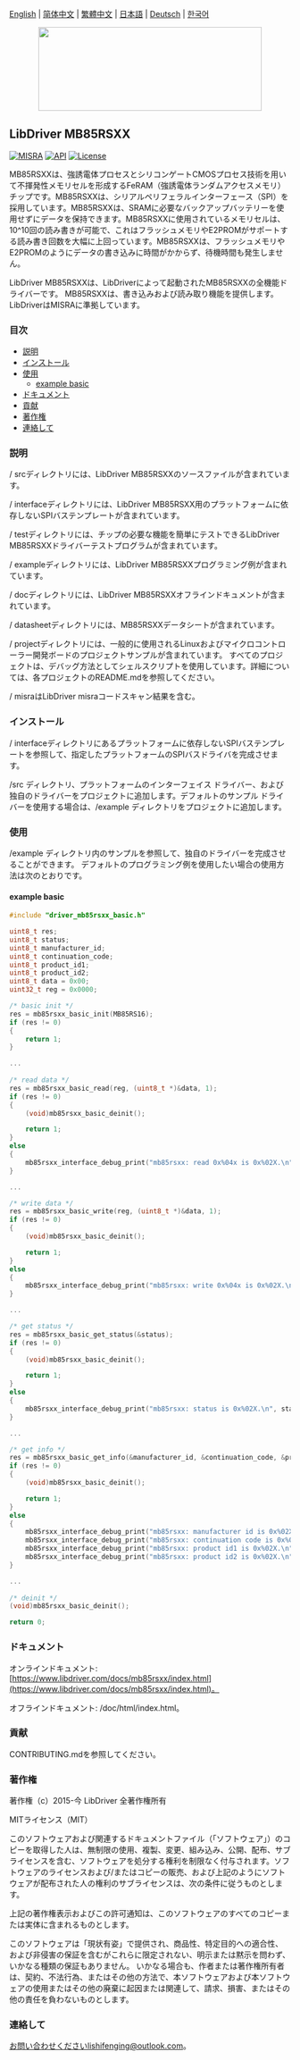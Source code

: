 [English](/README.md) | [ 简体中文](/README_zh-Hans.md) | [繁體中文](/README_zh-Hant.md) | [日本語](/README_ja.md) | [Deutsch](/README_de.md) | [한국어](/README_ko.md)

<div align=center>
<img src="/doc/image/logo.svg" width="400" height="150"/>
</div>

## LibDriver MB85RSXX

[![MISRA](https://img.shields.io/badge/misra-compliant-brightgreen.svg)](/misra/README.md) [![API](https://img.shields.io/badge/api-reference-blue.svg)](https://www.libdriver.com/docs/mb85rsxx/index.html) [![License](https://img.shields.io/badge/license-MIT-brightgreen.svg)](/LICENSE)

MB85RSXXは、強誘電体プロセスとシリコンゲートCMOSプロセス技術を用いて不揮発性メモリセルを形成するFeRAM（強誘電体ランダムアクセスメモリ）チップです。MB85RSXXは、シリアルペリフェラルインターフェース（SPI）を採用しています。MB85RSXXは、SRAMに必要なバックアップバッテリーを使用せずにデータを保持できます。MB85RSXXに使用されているメモリセルは、10^10回の読み書きが可能で、これはフラッシュメモリやE2PROMがサポートする読み書き回数を大幅に上回っています。MB85RSXXは、フラッシュメモリやE2PROMのようにデータの書き込みに時間がかからず、待機時間も発生しません。

LibDriver MB85RSXXは、LibDriverによって起動されたMB85RSXXの全機能ドライバーです。 MB85RSXXは、書き込みおよび読み取り機能を提供します。LibDriverはMISRAに準拠しています。

### 目次

  - [説明](#説明)
  - [インストール](#インストール)
  - [使用](#使用)
    - [example basic](#example-basic)
  - [ドキュメント](#ドキュメント)
  - [貢献](#貢献)
  - [著作権](#著作権)
  - [連絡して](#連絡して)

### 説明

/ srcディレクトリには、LibDriver MB85RSXXのソースファイルが含まれています。

/ interfaceディレクトリには、LibDriver MB85RSXX用のプラットフォームに依存しないSPIバステンプレートが含まれています。

/ testディレクトリには、チップの必要な機能を簡単にテストできるLibDriver MB85RSXXドライバーテストプログラムが含まれています。

/ exampleディレクトリには、LibDriver MB85RSXXプログラミング例が含まれています。

/ docディレクトリには、LibDriver MB85RSXXオフラインドキュメントが含まれています。

/ datasheetディレクトリには、MB85RSXXデータシートが含まれています。

/ projectディレクトリには、一般的に使用されるLinuxおよびマイクロコントローラー開発ボードのプロジェクトサンプルが含まれています。 すべてのプロジェクトは、デバッグ方法としてシェルスクリプトを使用しています。詳細については、各プロジェクトのREADME.mdを参照してください。

/ misraはLibDriver misraコードスキャン結果を含む。

### インストール

/ interfaceディレクトリにあるプラットフォームに依存しないSPIバステンプレートを参照して、指定したプラットフォームのSPIバスドライバを完成させます。

/src ディレクトリ、プラットフォームのインターフェイス ドライバー、および独自のドライバーをプロジェクトに追加します。デフォルトのサンプル ドライバーを使用する場合は、/example ディレクトリをプロジェクトに追加します。

### 使用

/example ディレクトリ内のサンプルを参照して、独自のドライバーを完成させることができます。 デフォルトのプログラミング例を使用したい場合の使用方法は次のとおりです。

#### example basic

```C
#include "driver_mb85rsxx_basic.h"

uint8_t res;
uint8_t status;
uint8_t manufacturer_id;
uint8_t continuation_code;
uint8_t product_id1;
uint8_t product_id2;
uint8_t data = 0x00;
uint32_t reg = 0x0000;

/* basic init */
res = mb85rsxx_basic_init(MB85RS16);
if (res != 0)
{
    return 1;
}

...
    
/* read data */
res = mb85rsxx_basic_read(reg, (uint8_t *)&data, 1);
if (res != 0)
{
    (void)mb85rsxx_basic_deinit();

    return 1;
}
else
{
    mb85rsxx_interface_debug_print("mb85rsxx: read 0x%04x is 0x%02X.\n", reg, data);
}

...

/* write data */
res = mb85rsxx_basic_write(reg, (uint8_t *)&data, 1);
if (res != 0)
{
    (void)mb85rsxx_basic_deinit();

    return 1;
}
else
{
    mb85rsxx_interface_debug_print("mb85rsxx: write 0x%04x is 0x%02X.\n", reg, data);
} 

...

/* get status */
res = mb85rsxx_basic_get_status(&status);
if (res != 0)
{
    (void)mb85rsxx_basic_deinit();

    return 1;
}
else
{
    mb85rsxx_interface_debug_print("mb85rsxx: status is 0x%02X.\n", status);
}

...

/* get info */
res = mb85rsxx_basic_get_info(&manufacturer_id, &continuation_code, &product_id1, &product_id2);
if (res != 0)
{
    (void)mb85rsxx_basic_deinit();

    return 1;
}
else
{
    mb85rsxx_interface_debug_print("mb85rsxx: manufacturer id is 0x%02X.\n", manufacturer_id);
    mb85rsxx_interface_debug_print("mb85rsxx: continuation code is 0x%02X.\n", continuation_code);
    mb85rsxx_interface_debug_print("mb85rsxx: product id1 is 0x%02X.\n", product_id1);
    mb85rsxx_interface_debug_print("mb85rsxx: product id2 is 0x%02X.\n", product_id2);
}   

...
    
/* deinit */
(void)mb85rsxx_basic_deinit();

return 0;
```

### ドキュメント

オンラインドキュメント: [https://www.libdriver.com/docs/mb85rsxx/index.html](https://www.libdriver.com/docs/mb85rsxx/index.html)。

オフラインドキュメント: /doc/html/index.html。

### 貢献

CONTRIBUTING.mdを参照してください。

### 著作権

著作権（c）2015-今 LibDriver 全著作権所有

MITライセンス（MIT）

このソフトウェアおよび関連するドキュメントファイル（「ソフトウェア」）のコピーを取得した人は、無制限の使用、複製、変更、組み込み、公開、配布、サブライセンスを含む、ソフトウェアを処分する権利を制限なく付与されます。ソフトウェアのライセンスおよび/またはコピーの販売、および上記のようにソフトウェアが配布された人の権利のサブライセンスは、次の条件に従うものとします。

上記の著作権表示およびこの許可通知は、このソフトウェアのすべてのコピーまたは実体に含まれるものとします。

このソフトウェアは「現状有姿」で提供され、商品性、特定目的への適合性、および非侵害の保証を含むがこれらに限定されない、明示または黙示を問わず、いかなる種類の保証もありません。 いかなる場合も、作者または著作権所有者は、契約、不法行為、またはその他の方法で、本ソフトウェアおよび本ソフトウェアの使用またはその他の廃棄に起因または関連して、請求、損害、またはその他の責任を負わないものとします。

### 連絡して

お問い合わせくださいlishifenging@outlook.com。